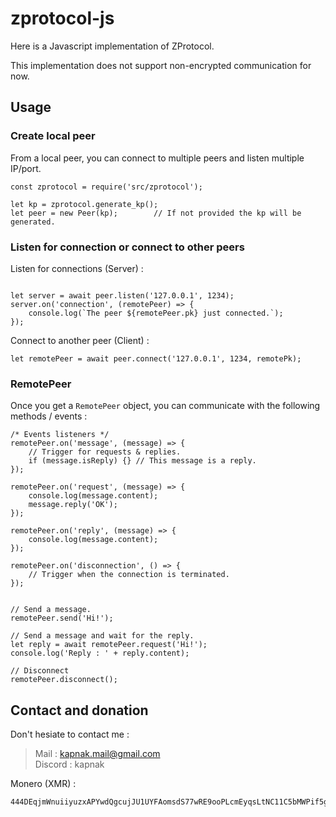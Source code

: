 # zprotocol-js

Here is a Javascript implementation of ZProtocol.

This implementation does not support non-encrypted communication for now.

## Usage

### Create local peer
From a local peer, you can connect to multiple peers and listen multiple IP/port.

```JS
const zprotocol = require('src/zprotocol');

let kp = zprotocol.generate_kp();
let peer = new Peer(kp);        // If not provided the kp will be generated.
```

### Listen for connection or connect to other peers
Listen for connections (Server) :
```JS

let server = await peer.listen('127.0.0.1', 1234);
server.on('connection', (remotePeer) => {
    console.log(`The peer ${remotePeer.pk} just connected.`);
});
```

Connect to another peer (Client) :
```JS
let remotePeer = await peer.connect('127.0.0.1', 1234, remotePk);
```

### RemotePeer
Once you get a `RemotePeer` object, you can communicate with the following methods / events :
```JS
/* Events listeners */
remotePeer.on('message', (message) => {
    // Trigger for requests & replies.
    if (message.isReply) {} // This message is a reply.
});

remotePeer.on('request', (message) => {
    console.log(message.content);
    message.reply('OK');
});

remotePeer.on('reply', (message) => {
    console.log(message.content);
});

remotePeer.on('disconnection', () => {
    // Trigger when the connection is terminated.
});


// Send a message.
remotePeer.send('Hi!');

// Send a message and wait for the reply.
let reply = await remotePeer.request('Hi!');
console.log('Reply : ' + reply.content);

// Disconnect
remotePeer.disconnect();
```

## Contact and donation

Don't hesiate to contact me :
> Mail : kapnak.mail@gmail.com  
> Discord : kapnak


Monero (XMR) :
```
444DEqjmWnuiiyuzxAPYwdQgcujJU1UYFAomsdS77wRE9ooPLcmEyqsLtNC11C5bMWPif5gcc7o6gMFXvvQQEbVVN6CNnBT
```
